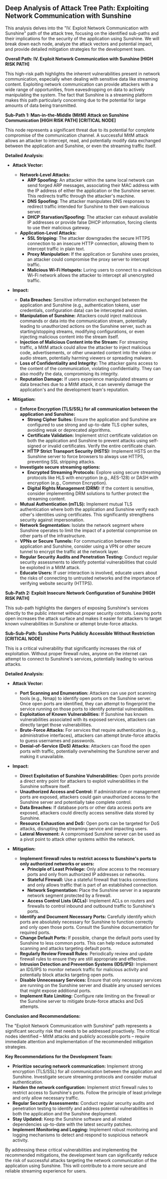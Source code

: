 ## Deep Analysis of Attack Tree Path: Exploiting Network Communication with Sunshine

This analysis delves into the "IV. Exploit Network Communication with Sunshine" path of the attack tree, focusing on the identified sub-paths and their implications for the security of the application using Sunshine. We will break down each node, analyze the attack vectors and potential impact, and provide detailed mitigation strategies for the development team.

**Overall Path: IV. Exploit Network Communication with Sunshine [HIGH RISK PATH]**

This high-risk path highlights the inherent vulnerabilities present in network communication, especially when dealing with sensitive data like streaming content. Exploiting network communication can provide attackers with a wide range of opportunities, from eavesdropping on data to actively manipulating the system. The fact that Sunshine is a streaming platform makes this path particularly concerning due to the potential for large amounts of data being transmitted.

**Sub-Path 1: Man-in-the-Middle (MitM) Attack on Sunshine Communication [HIGH RISK PATH] [CRITICAL NODE]**

This node represents a significant threat due to its potential for complete compromise of the communication channel. A successful MitM attack allows an attacker to intercept, read, and potentially modify data exchanged between the application and Sunshine, or even the streaming traffic itself.

**Detailed Analysis:**

*   **Attack Vector:**
    *   **Network-Level Attacks:**
        *   **ARP Spoofing:**  An attacker within the same local network can send forged ARP messages, associating their MAC address with the IP address of either the application or the Sunshine server. This redirects traffic through the attacker's machine.
        *   **DNS Spoofing:**  The attacker manipulates DNS responses to redirect traffic intended for Sunshine to their own malicious server.
        *   **DHCP Starvation/Spoofing:**  The attacker can exhaust available IP addresses or provide false DHCP information, forcing clients to use their malicious gateway.
    *   **Application-Level Attacks:**
        *   **SSL Stripping:**  The attacker downgrades the secure HTTPS connection to an insecure HTTP connection, allowing them to intercept traffic in plain text.
        *   **Proxy Manipulation:**  If the application or Sunshine uses proxies, an attacker could compromise the proxy server to intercept traffic.
        *   **Malicious Wi-Fi Hotspots:**  Luring users to connect to a malicious Wi-Fi network allows the attacker to intercept all unencrypted traffic.

*   **Impact:**
    *   **Data Breaches:**  Sensitive information exchanged between the application and Sunshine (e.g., authentication tokens, user credentials, configuration data) can be intercepted and stolen.
    *   **Manipulation of Sunshine:**  Attackers could inject malicious commands or data into the communication stream, potentially leading to unauthorized actions on the Sunshine server, such as starting/stopping streams, modifying configurations, or even injecting malicious content into the stream itself.
    *   **Injection of Malicious Content into the Stream:**  For streaming traffic, a MitM attack could allow the attacker to inject malicious code, advertisements, or other unwanted content into the video or audio stream, potentially harming viewers or spreading malware.
    *   **Loss of Confidentiality and Integrity:** The attacker gains access to the content of the communication, violating confidentiality. They can also modify the data, compromising its integrity.
    *   **Reputation Damage:** If users experience manipulated streams or data breaches due to a MitM attack, it can severely damage the application's and the development team's reputation.

*   **Mitigation:**
    *   **Enforce Encryption (TLS/SSL) for all communication between the application and Sunshine:**
        *   **Strong Cipher Suites:** Ensure the application and Sunshine are configured to use strong and up-to-date TLS cipher suites, avoiding weak or deprecated algorithms.
        *   **Certificate Validation:** Implement strict certificate validation on both the application and Sunshine to prevent attacks using self-signed or invalid certificates. Verify the entire certificate chain.
        *   **HTTP Strict Transport Security (HSTS):** Implement HSTS on the Sunshine server to force browsers to always use HTTPS, preventing SSL stripping attacks.
    *   **Investigate secure streaming options:**
        *   **Encrypted Streaming Protocols:** Explore using secure streaming protocols like HLS with encryption (e.g., AES-128) or DASH with encryption (e.g., Common Encryption).
        *   **Digital Rights Management (DRM):** If the content is sensitive, consider implementing DRM solutions to further protect the streaming content.
    *   **Mutual Authentication (mTLS):**  Implement mutual TLS authentication where both the application and Sunshine verify each other's identities using certificates. This significantly strengthens security against impersonation.
    *   **Network Segmentation:** Isolate the network segment where Sunshine operates to limit the impact of a potential compromise on other parts of the infrastructure.
    *   **VPNs or Secure Tunnels:** For communication between the application and Sunshine, consider using a VPN or other secure tunnel to encrypt the traffic at the network layer.
    *   **Regular Security Audits and Penetration Testing:** Conduct regular security assessments to identify potential vulnerabilities that could be exploited in a MitM attack.
    *   **Educate Users:** If user interaction is involved, educate users about the risks of connecting to untrusted networks and the importance of verifying website security (HTTPS).

**Sub-Path 2: Exploit Insecure Network Configuration of Sunshine [HIGH RISK PATH]**

This sub-path highlights the dangers of exposing Sunshine's services directly to the public internet without proper security controls. Leaving ports open increases the attack surface and makes it easier for attackers to target known vulnerabilities in Sunshine or attempt brute-force attacks.

**Sub-Sub-Path: Sunshine Ports Publicly Accessible Without Restriction [CRITICAL NODE]**

This is a critical vulnerability that significantly increases the risk of exploitation. Without proper firewall rules, anyone on the internet can attempt to connect to Sunshine's services, potentially leading to various attacks.

**Detailed Analysis:**

*   **Attack Vector:**
    *   **Port Scanning and Enumeration:** Attackers can use port scanning tools (e.g., Nmap) to identify open ports on the Sunshine server. Once open ports are identified, they can attempt to fingerprint the service running on those ports to identify potential vulnerabilities.
    *   **Exploitation of Known Vulnerabilities:** If Sunshine has known vulnerabilities associated with its exposed services, attackers can directly target those vulnerabilities.
    *   **Brute-Force Attacks:** For services that require authentication (e.g., administrative interfaces), attackers can attempt brute-force attacks to guess usernames and passwords.
    *   **Denial-of-Service (DoS) Attacks:** Attackers can flood the open ports with traffic, potentially overwhelming the Sunshine server and making it unavailable.

*   **Impact:**
    *   **Direct Exploitation of Sunshine Vulnerabilities:**  Open ports provide a direct entry point for attackers to exploit vulnerabilities in the Sunshine software itself.
    *   **Unauthorized Access and Control:** If administrative or management ports are exposed, attackers could gain unauthorized access to the Sunshine server and potentially take complete control.
    *   **Data Breaches:**  If database ports or other data access ports are exposed, attackers could directly access sensitive data stored by Sunshine.
    *   **Resource Exhaustion and DoS:**  Open ports can be targeted for DoS attacks, disrupting the streaming service and impacting users.
    *   **Lateral Movement:** A compromised Sunshine server can be used as a pivot point to attack other systems within the network.

*   **Mitigation:**
    *   **Implement firewall rules to restrict access to Sunshine's ports to only authorized networks or users:**
        *   **Principle of Least Privilege:** Only allow access to the necessary ports and only from authorized IP addresses or networks.
        *   **Stateful Firewall:** Use a stateful firewall that tracks connections and only allows traffic that is part of an established connection.
        *   **Network Segmentation:** Place the Sunshine server in a separate network segment protected by a firewall.
        *   **Access Control Lists (ACLs):** Implement ACLs on routers and firewalls to control inbound and outbound traffic to Sunshine's ports.
    *   **Identify and Document Necessary Ports:** Carefully identify which ports are absolutely necessary for Sunshine to function correctly and only open those ports. Consult the Sunshine documentation for required ports.
    *   **Change Default Ports:** If possible, change the default ports used by Sunshine to less common ports. This can help reduce automated scanning and attacks targeting default ports.
    *   **Regularly Review Firewall Rules:** Periodically review and update firewall rules to ensure they are still appropriate and effective.
    *   **Intrusion Detection and Prevention Systems (IDS/IPS):** Implement an IDS/IPS to monitor network traffic for malicious activity and potentially block attacks targeting open ports.
    *   **Disable Unnecessary Services:** Ensure that only necessary services are running on the Sunshine server and disable any unused services that might expose additional ports.
    *   **Implement Rate Limiting:** Configure rate limiting on the firewall or the Sunshine server to mitigate brute-force attacks and DoS attempts.

**Conclusion and Recommendations:**

The "Exploit Network Communication with Sunshine" path represents a significant security risk that needs to be addressed proactively. The critical nodes identified – MitM attacks and publicly accessible ports – require immediate attention and implementation of the recommended mitigation strategies.

**Key Recommendations for the Development Team:**

*   **Prioritize securing network communication:** Implement strong encryption (TLS/SSL) for all communication between the application and Sunshine. Investigate secure streaming protocols and consider mutual authentication.
*   **Harden the network configuration:** Implement strict firewall rules to restrict access to Sunshine's ports. Follow the principle of least privilege and only allow necessary traffic.
*   **Regular Security Assessments:** Conduct regular security audits and penetration testing to identify and address potential vulnerabilities in both the application and the Sunshine deployment.
*   **Stay Updated:** Keep the Sunshine software and all related dependencies up-to-date with the latest security patches.
*   **Implement Monitoring and Logging:** Implement robust monitoring and logging mechanisms to detect and respond to suspicious network activity.

By addressing these critical vulnerabilities and implementing the recommended mitigations, the development team can significantly reduce the risk of successful attacks targeting the network communication of the application using Sunshine. This will contribute to a more secure and reliable streaming experience for users.
